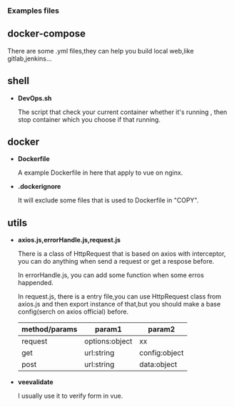 ### Examples files


## docker-compose
There are some .yml files,they can help you build local web,like gitlab,jenkins...
## shell
-  **DevOps.sh** 

    The script that check your current container whether it's running , then stop container which you choose if that running.
## docker
-  **Dockerfile** 

    A example Dockerfile in here that apply to vue on nginx.
-  **.dockerignore** 
    
    It will exclude some files that is used to Dockerfile in "COPY".
## utils
-  **axios.js,errorHandle.js,request.js** 

    
    There is a class of HttpRequest that is based on axios with interceptor, you can do anything when send a request or get a                 respose before.

    In errorHandle.js, you can add some function when some erros happended.

    In request.js, there is a entry file,you can use HttpRequest class from axios.js and then export instance of that,but you should make a base config(serch on axios official) before.
    
    | method/params | param1         | param2        |
    | ------------- | -------------- | ------------- |
    | request       | options:object | xx            |
    | get           | url:string     | config:object |
    | post          | url:string     | data:object   |   

-  **veevalidate** 

    I usually use it to verify form in vue.